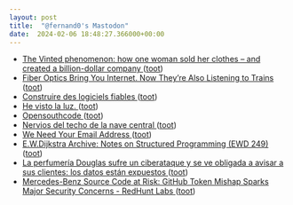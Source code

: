```yaml
---
layout: post
title:  "@fernand0's Mastodon"
date:  2024-02-06 18:48:27.366000+00:00
---
```

*  [The Vinted phenomenon: how one woman sold her clothes – and created a billion-dollar company ](https://www.theguardian.com/fashion/2024/jan/09/the-vinted-phenomenon-how-one-woman-sold-her-clothes-and-created-a-billion-dollar-compan) ([toot](https://mastodon.social/@fernand0/111886028463528169))
*  [Fiber Optics Bring You Internet. Now They’re Also Listening to Trains ](https://www.wired.com/story/fiber-optics-bring-you-internet-now-theyre-also-listening-to-trains) ([toot](https://mastodon.social/@fernand0/111885932487087849))
*  [Construire des logiciels fiables ](https://interstices.info/construire-des-logiciels-fiables) ([toot](https://mastodon.social/@fernand0/111885797029684282))
*  [He visto la luz. ](https://avecesunafoto.wordpress.com/2024/02/06/he-visto-la-luz-27) ([toot](https://mastodon.social/@fernand0/111885788395921261))
*  [Opensouthcode ](https://www.opensouthcode.org/conferences/opensouthcode2024/program/proposals/ne) ([toot](https://mastodon.social/@fernand0/111885739877658995))
*  [Nervios del techo de la nave central ](https://www.flickr.com/photos/fernand0/53503057255) ([toot](https://mastodon.social/@fernand0/111885717914471790))
*  [We Need Your Email Address ](https://www.404media.co/why-404-media-needs-your-email-address) ([toot](https://mastodon.social/@fernand0/111885570986470960))
*  [E.W.Dijkstra Archive: Notes on Structured Programming (EWD 249) ](https://www.cs.utexas.edu/users/EWD/transcriptions/EWD02xx/EWD249/EWD249.htm) ([toot](https://mastodon.social/@fernand0/111885412522199986))
*  [La perfumería Douglas sufre un ciberataque y se ve obligada a avisar a sus clientes: los datos están expuestos ](https://www.elconfidencial.com/empresas/2024-01-20/douglas-perfumeria-ciberataque-datos-clientes_3814871) ([toot](https://mastodon.social/@fernand0/111885334949131815))
*  [Mercedes-Benz Source Code at Risk: GitHub Token Mishap Sparks Major Security Concerns - RedHunt Labs ](https://redhuntlabs.com/blog/mercedes-benz-source-code-at-risk-github-token-mishap-sparks-major-security-concerns) ([toot](https://mastodon.social/@fernand0/111885169625953246))
